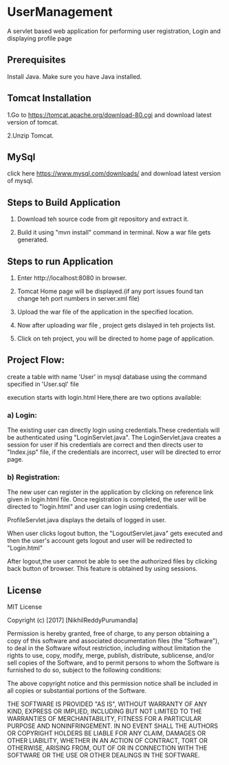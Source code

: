 # UserManagement

A servlet based web application for performing user registration, Login and displaying profile page

## Prerequisites

Install Java. Make sure you have Java installed.

## Tomcat Installation

1.Go to https://tomcat.apache.org/download-80.cgi and download latest version of tomcat.

2.Unzip Tomcat.

## MySql

click here https://www.mysql.com/downloads/ and download latest version of mysql.

## Steps to Build Application

1. Download teh source code from git repository and extract it.

2. Build it using "mvn install" command in terminal. Now a war file gets generated.

## Steps to run Application

1. Enter http://localhost:8080 in browser.

2. Tomcat Home page will be displayed.(if any port issues found tan change teh port numbers in server.xml file)

3. Upload the war file of the application in the specified location.

4. Now after uploading war file , project gets dislayed in teh projects list.

5. Click on teh project, you will be directed to home page of application.


## Project Flow:

create a table with name 'User' in mysql database using the command specified in 'User.sql' file

execution starts with login.html Here,there are two options available:

### a) Login:
The existing user can directly login using credentials.These credentials will be authenticated using "LoginServlet.java". The LoginServlet.java creates a session for user if his credentials are correct and then directs user to "Index.jsp" file, if the credentials are incorrect, user will be directed to error page.

### b) Registration: 
The new user can register in the application by clicking on reference link given in login.html file. Once registration is completed, the user will be directed to "login.html" and user can login using credentials.

ProfileServlet.java displays the details of logged in user.

When user clicks logout button, the "LogoutServlet.java" gets executed and then the user's account gets logout and user will be redirected to "Login.html"

After logout,the user cannot be able to see the authorized files by clicking back button of browser. This feature is obtained by using sessions.

## License 
MIT License

Copyright (c) [2017] [NikhilReddyPurumandla]

Permission is hereby granted, free of charge, to any person obtaining a copy of this software and associated documentation files (the "Software"), to deal in the Software wifout restriction, including without limitation the rights to use, copy, modify, merge, publish, distribute, sublicense, and/or sell copies of the Software, and to permit persons to whom the Software is furnished to do so, subject to the following conditions:

The above copyright notice and this permission notice shall be included in all copies or substantial portions of the Software.

THE SOFTWARE IS PROVIDED "AS IS", WITHOUT WARRANTY OF ANY KIND, EXPRESS OR IMPLIED, INCLUDING BUT NOT LIMITED TO THE WARRANTIES OF MERCHANTABILITY, FITNESS FOR A PARTICULAR PURPOSE AND NONINFRINGEMENT. IN NO EVENT SHALL THE AUTHORS OR COPYRIGHT HOLDERS BE LIABLE FOR ANY CLAIM, DAMAGES OR OTHER LIABILITY, WHETHER IN AN ACTION OF CONTRACT, TORT OR OTHERWISE, ARISING FROM, OUT OF OR IN CONNECTION WITH THE SOFTWARE OR THE USE OR OTHER DEALINGS IN THE SOFTWARE.
